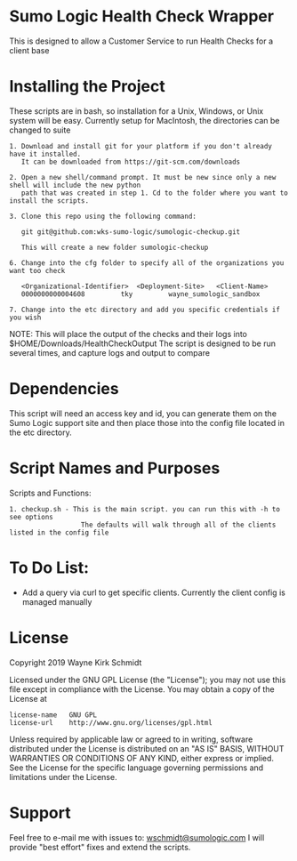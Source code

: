 Sumo Logic Health Check Wrapper
===============================

This is designed to allow a Customer Service to run Health Checks for a client base

Installing the Project
======================

These scripts are in bash, so installation for a Unix, Windows, or Unix system will be easy.
Currently setup for MacIntosh, the directories can be changed to suite

    1. Download and install git for your platform if you don't already have it installed.
       It can be downloaded from https://git-scm.com/downloads
    
    2. Open a new shell/command prompt. It must be new since only a new shell will include the new python 
       path that was created in step 1. Cd to the folder where you want to install the scripts.
    
    3. Clone this repo using the following command:
    
       git git@github.com:wks-sumo-logic/sumologic-checkup.git

       This will create a new folder sumologic-checkup
    
    6. Change into the cfg folder to specify all of the organizations you want too check

       <Organizational-Identifier>	<Deployment-Site>	<Client-Name>
       0000000000004608			tky			wayne_sumologic_sandbox
	
    7. Change into the etc directory and add you specific credentials if you wish
        
NOTE: This will place the output of the checks and their logs into $HOME/Downloads/HealthCheckOutput
      The script is designed to be run several times, and capture logs and output to compare

Dependencies
============

This script will need an access key and id, you can generate them on the Sumo Logic support 
site and then place those into the config file located in the etc directory.

Script Names and Purposes
=========================

Scripts and Functions:

    1. checkup.sh - This is the main script. you can run this with -h to see options
                      The defaults will walk through all of the clients listed in the config file

To Do List:
===========

* Add a query via curl to get specific clients. Currently the client config is managed manually

License
=======

Copyright 2019 Wayne Kirk Schmidt

Licensed under the GNU GPL License (the "License");
you may not use this file except in compliance with the License.
You may obtain a copy of the License at

    license-name   GNU GPL
    license-url    http://www.gnu.org/licenses/gpl.html

Unless required by applicable law or agreed to in writing, software
distributed under the License is distributed on an "AS IS" BASIS,
WITHOUT WARRANTIES OR CONDITIONS OF ANY KIND, either express or implied.
See the License for the specific language governing permissions and
limitations under the License.

Support
=======

Feel free to e-mail me with issues to: wschmidt@sumologic.com
I will provide "best effort" fixes and extend the scripts.
